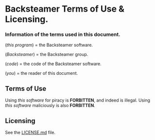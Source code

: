 # Backsteamer Terms of Use & Licensing.

### Information of the terms used in this document.

(*this program*) = the Backsteamer software.

(*Backsteamer*) = the Backsteamer group.

(*code*) = the code of the Backsteamer software.

(*you*) = the reader of this document.

## Terms of Use

Using *this software* for piracy is **FORBITTEN**, and indeed is illegal.
Using *this software* maliciously is also **FORBITTEN**.

## Licensing
See the [LICENSE.md](LICENSE.md) file.
